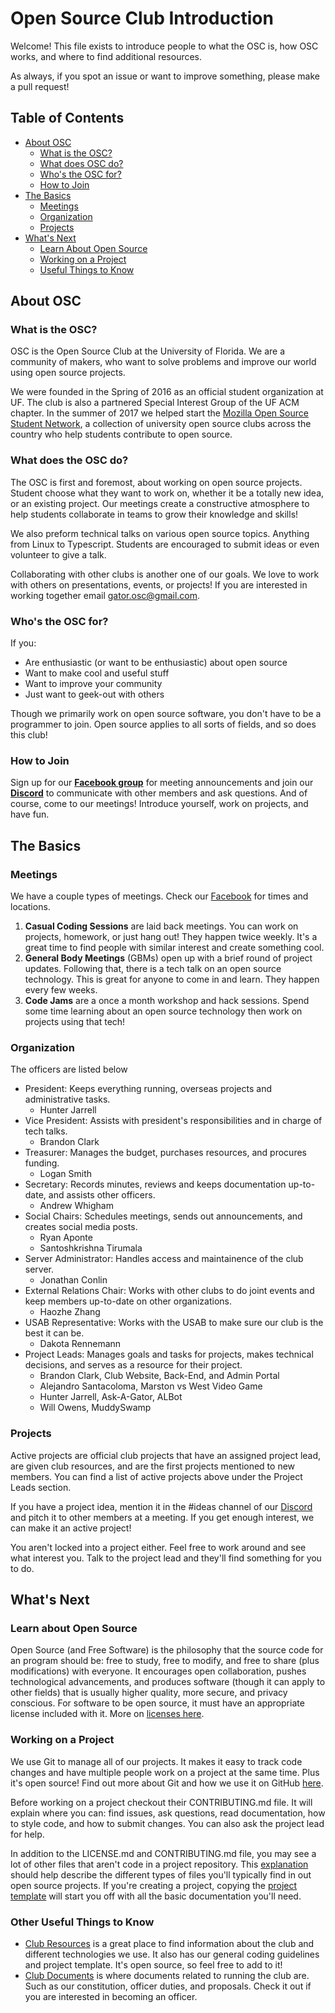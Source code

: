 # Open Source Club Introduction

Welcome! This file exists to introduce people to what the OSC is, how OSC works, and where to find additional resources. 

As always, if you spot an issue or want to improve something, please make a pull request! 

<!-- The corresponding slide presentation is [here](https://docs.google.com/presentation/d/1ngDmJzquy2kqAAJdX97CLloR8C2EcAb_Sp6I5zxFHZY/edit?usp=sharing). -->

## Table of Contents

- [About OSC](#about-osc)
	- [What is the OSC?](#what-is-the-osc)
	- [What does OSC do?](#what-does-the-osc-do)
	- [Who's the OSC for?](#whos-the-osc-for)
	- [How to Join](#how-to-join)
- [The Basics](#the-basics)
	- [Meetings](#meetings)
	- [Organization](#organization)
	- [Projects](#projects)
- [What's Next](#whats-next)
	- [Learn About Open Source](#learn-about-open-source)
	- [Working on a Project](#working-on-a-project)
	- [Useful Things to Know](#useful-things-to-know)

## About OSC

### What is the OSC?

OSC is the Open Source Club at the University of Florida. We are a community of makers, who want to solve problems and improve our world using open source projects.

We were founded in the Spring of 2016 as an official student organization at UF. The club is also a partnered Special Interest Group of the UF ACM chapter. In the summer of 2017 we helped start the [Mozilla Open Source Student Network](https://opensource.mozilla.community/), a collection of university open source clubs across the country who help students contribute to open source.

### What does the OSC do?

The OSC is first and foremost, about working on open source projects. Student choose what they want to work on, whether it be a totally new idea, or an existing project. Our meetings create a constructive atmosphere to help students collaborate in teams to grow their knowledge and skills!

We also preform technical talks on various open source topics. Anything from Linux to Typescript. Students are encouraged to submit ideas or even volunteer to give a talk. 

Collaborating with other clubs is another one of our goals. We love to work with others on presentations, events, or projects! If you are interested in working together email [gator.osc@gmail.com][OSC Email].

### Who's the OSC for?

If you:
- Are enthusiastic (or want to be enthusiastic) about open source 
- Want to make cool and useful stuff
- Want to improve your community 
- Just want to geek-out with others

Though we primarily work on open source software, you don't have to be a programmer to join. Open source applies to all sorts of fields, and so does this club!

### How to Join

Sign up for <!-- our **[email list][Listserv Sign Up]** --> our **[Facebook group][OSC Facebook]** for meeting announcements and join our **[Discord][OSC Discord]** to communicate with other members and ask questions. And of course, come to our meetings! Introduce yourself, work on projects, and have fun.

## The Basics

### Meetings

We have a couple types of meetings. Check our [Facebook][OSC Facebook] for times and locations.

1. **Casual Coding Sessions** are laid back meetings. You can work on projects, homework, or just hang out! They happen twice weekly. It's a great time to find people with similar interest and create something cool. 
2. **General Body Meetings** (GBMs) open up with a brief round of project updates. Following that, there is a tech talk on an open source technology. This is great for anyone to come in and learn. They happen every few weeks.
3. **Code Jams** are a once a month workshop and hack sessions. Spend some time learning about an open source technology then work on projects using that tech!

### Organization

The officers are listed below
- President: Keeps everything running, overseas projects and administrative tasks.
	- Hunter Jarrell
- Vice President: Assists with president's responsibilities and in charge of tech talks.
	- Brandon Clark
- Treasurer: Manages the budget, purchases resources, and procures funding.
	- Logan Smith
- Secretary: Records minutes, reviews and keeps documentation up-to-date, and assists other officers.
	- Andrew Whigham
- Social Chairs: Schedules meetings, sends out announcements, and creates social media posts.
	- Ryan Aponte
	- Santoshkrishna Tirumala
- Server Administrator: Handles access and maintainence of the club server.
	- Jonathan Conlin
- External Relations Chair: Works with other clubs to do joint events and keep members up-to-date on other organizations.
	- Haozhe Zhang
- USAB Representative: Works with the USAB to make sure our club is the best it can be.
	- Dakota Rennemann
- Project Leads: Manages goals and tasks for projects, makes technical decisions, and serves as a resource for their project.
	- Brandon Clark, Club Website, Back-End, and Admin Portal
	- Alejandro Santacoloma, Marston vs West Video Game
	- Hunter Jarrell, Ask-A-Gator, ALBot
	- Will Owens, MuddySwamp

### Projects

Active projects are official club projects that have an assigned project lead, are given club resources, and are the first projects mentioned to new members. You can find a list of active projects above under the Project Leads section. 

If you have a project idea, mention it in the #ideas channel of our [Discord][OSC Discord] and pitch it to other members at a meeting. If you get enough interest, we can make it an active project!

You aren't locked into a project either. Feel free to work around and see what interest you. Talk to the project lead and they'll find something for you to do.

## What's Next

### Learn about Open Source

Open Source (and Free Software) is the philosophy that the source code for an program should be: free to study, free to modify, and free to share (plus modifications) with everyone. It encourages open collaboration, pushes technological advancements, and produces software (though it can apply to other fields) that is usually higher quality, more secure, and privacy conscious. For software to be open source, it must have an appropriate license included with it. More on [licenses here][License Resource].

### Working on a Project

We use Git to manage all of our projects. It makes it easy to track code changes and have multiple people work on a project at the same time. Plus it's open source! Find out more about Git and how we use it on GitHub [here][Git Resource]. 

Before working on a project checkout their CONTRIBUTING.md file. It will explain where you can: find issues, ask questions, read documentation, how to style code, and how to submit changes. You can also ask the project lead for help. 

In addition to the LICENSE.md and CONTRIBUTING.md file, you may see a lot of other files that aren't code in a project repository. This [explanation][Explanation] should help describe the different types of files you'll typically find in out open source projects. If you're creating a project, copying the [project template][Project Template] will start you off with all the basic documentation you'll need. 

### Other Useful Things to Know

- [Club Resources][OSC Resources] is a great place to find information about the club and different technologies we use. It also has our general coding guidelines and project template. It's open source, so feel free to add to it! 
- [Club Documents][OSC Club Documents] is where documents related to running the club are. Such as our constitution, officer duties, and proposals. Check it out if you are interested in becoming an officer.

<!--References-->
[Explanation]: https://github.com/ufosc/club-project-template/blob/master/explanation.md "Explanation for the files in an open source repository"
[Git Resource]: https://github.com/ufosc/club-resources/blob/master/git/about.md "OSC Git resource page"
[License Resource]: https://github.com/ufosc/club-resources/blob/master/licenses.md "OSC licenses resources page"
<!-- [Listserv Sign Up]: https://docs.google.com/forms/d/e/1FAIpQLSfeU1RSGQWOZfvQXLrUGnDAKvVAqO7gc3TZySmN1CFhCM9uog/viewform?c=0&w=1 "OSC Listserv sign up" -->
[Project List]: https://github.com/ufosc/club-documents/blob/master/Club-Project-Ideas.md "OSC project list"
[Project Template]: https://github.com/ufosc/club-project-template "Template for all the important files for an open source project"
[OSC Club Documents]: https://github.com/ufosc/club-documents "Official club documents"
[OSC Email]: mailto:gator.osc@gmail.com "Official OSC email"
[OSC Facebook]: https://www.facebook.com/groups/ufosc/ "Official OSC Facebook"
[OSC Resources]: https://github.com/ufosc/club-resources "Official club resources"
[OSC Discord]: https://discord.gg/Gsxej6u "Official OSC Discord"
